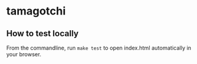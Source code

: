 # tamagotchi

## How to test locally
From the commandline, run `make test` to open index.html automatically in your browser.
